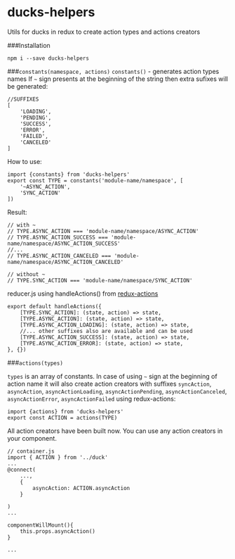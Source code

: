 # ducks-helpers
Utils for ducks in redux to create action types and actions creators

###Installation
```
npm i --save ducks-helpers
```

###`constants(namespace, actions)`
`constants()` - generates action types names
If `~` sign presents at the beginning of the string
then extra sufixes will be generated:
```
//SUFFIXES
[
    'LOADING',
    'PENDING',
    'SUCCESS',
    'ERROR',
    'FAILED',
    'CANCELED'
]
```

How to use:
```
import {constants} from 'ducks-helpers'
export const TYPE = constants('module-name/namespace', [
    '~ASYNC_ACTION',
    'SYNC_ACTION'
])
```

Result:
```
// with ~
// TYPE.ASYNC_ACTION === 'module-name/namespace/ASYNC_ACTION'
// TYPE.ASYNC_ACTION_SUCCESS === 'module-name/namespace/ASYNC_ACTION_SUCCESS'
//...
// TYPE.ASYNC_ACTION_CANCELED === 'module-name/namespace/ASYNC_ACTION_CANCELED'

// without ~
// TYPE.SYNC_ACTION === 'module-name/namespace/SYNC_ACTION'
```

reducer.js using handleActions() from [redux-actions](https://github.com/acdlite/redux-actions#handleactionsreducermap-defaultstate)
```
export default handleActions({
    [TYPE.SYNC_ACTION]: (state, action) => state,
    [TYPE.ASYNC_ACTION]: (state, action) => state,
    [TYPE.ASYNC_ACTION_LOADING]: (state, action) => state,
    //... other suffixes also are available and can be used
    [TYPE.ASYNC_ACTION_SUCCESS]: (state, action) => state,
    [TYPE.ASYNC_ACTION_ERROR]: (state, action) => state,
}, {})
```


###`actions(types)`

`types` is an array of constants.
In case of using `~` sign at the beginning of action name
it will also create action creators with suffixes
`syncAction`,
`asyncAction`,
`asyncActionLoading`,
`asyncActionPending`,
`asyncActionCanceled`,
`asyncActionError`,
`asyncActionFailed`
using redux-actions:
```
import {actions} from 'ducks-helpers'
export const ACTION = actions(TYPE)
```

All action creators have been built now.
You can use any action creators in your component.

```
// container.js
import { ACTION } from '../duck'
...
@connect(
    ...,
    {
        asyncAction: ACTION.asyncAction
    }

)
...

componentWillMount(){
    this.props.asyncAction()
}

...
```